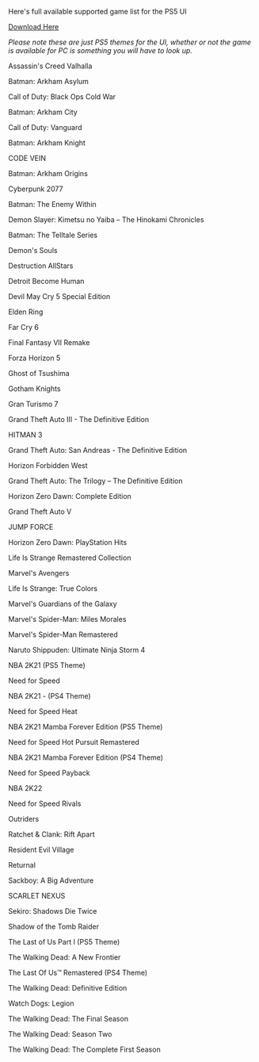 Here's full available supported game list for the PS5 UI

[ Download Here]([https://ps5forwindows.myshopify.com](https://github.com/ViceRar/WinDash-PS5-UI/releases/tag/Windows))

*Please note these are just PS5 themes for the UI, whether or not the game is available for PC is something you will have to look up.*

Assassin's Creed Valhalla

Batman: Arkham Asylum

Call of Duty: Black Ops Cold War

Batman: Arkham City

Call of Duty: Vanguard

Batman: Arkham Knight

CODE VEIN

Batman: Arkham Origins

Cyberpunk 2077

Batman: The Enemy Within

Demon Slayer: Kimetsu no Yaiba – The Hinokami Chronicles

Batman: The Telltale Series

Demon's Souls

Destruction AllStars

Detroit Become Human

Devil May Cry 5 Special Edition

Elden Ring

Far Cry 6

Final Fantasy VII Remake

Forza Horizon 5

Ghost of Tsushima

Gotham Knights

Gran Turismo 7

Grand Theft Auto III - The Definitive Edition

HITMAN 3

Grand Theft Auto: San Andreas - The Definitive Edition

Horizon Forbidden West

Grand Theft Auto: The Trilogy – The Definitive Edition

Horizon Zero Dawn: Complete Edition

Grand Theft Auto V

JUMP FORCE

Horizon Zero Dawn: PlayStation Hits

Life Is Strange Remastered Collection

Marvel's Avengers

Life Is Strange: True Colors

Marvel's Guardians of the Galaxy

Marvel's Spider-Man: Miles Morales

Marvel's Spider-Man Remastered

Naruto Shippuden: Ultimate Ninja Storm 4

NBA 2K21 (PS5 Theme)

Need for Speed

NBA 2K21 - (PS4 Theme)

Need for Speed Heat

NBA 2K21 Mamba Forever Edition (PS5 Theme)

Need for Speed Hot Pursuit Remastered

NBA 2K21 Mamba Forever Edition (PS4 Theme)

Need for Speed Payback

NBA 2K22

Need for Speed Rivals

Outriders

Ratchet & Clank: Rift Apart

Resident Evil Village

Returnal

Sackboy: A Big Adventure

SCARLET NEXUS

Sekiro: Shadows Die Twice

Shadow of the Tomb Raider

The Last of Us Part I (PS5 Theme)

The Walking Dead: A New Frontier

The Last Of Us™ Remastered (PS4 Theme)

The Walking Dead: Definitive Edition

‎‎‏‏‎Watch Dogs: Legion

The Walking Dead: The Final Season

The Walking Dead: Season Two

The Walking Dead: The Complete First Season
